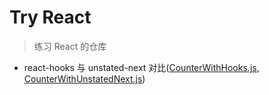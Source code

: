 # Try React

> 练习 React 的仓库 

- react-hooks 与 unstated-next 对比([CounterWithHooks.js](src/CounterWithHooks.js), [CounterWithUnstatedNext.js](src/CounterWithUnstatedNext.js))
